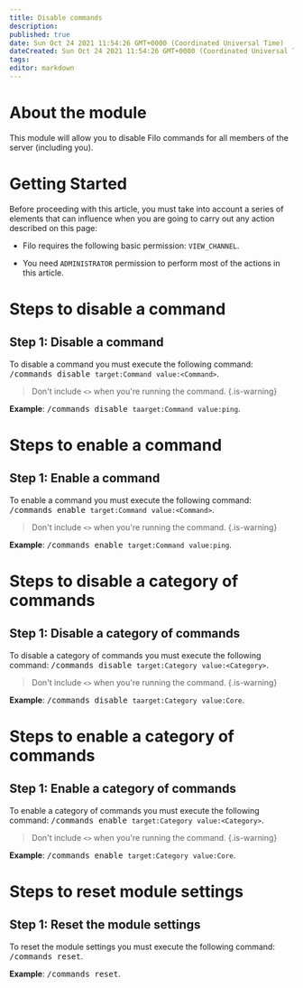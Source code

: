 ```yaml
---
title: Disable commands
description:
published: true
date: Sun Oct 24 2021 11:54:26 GMT+0000 (Coordinated Universal Time)
dateCreated: Sun Oct 24 2021 11:54:26 GMT+0000 (Coordinated Universal Time)
tags:
editor: markdown
---
```


# About the module

This module will allow you to disable Filo commands for all members of the server (including you).

# Getting Started

Before proceeding with this article, you must take into account a series of elements that can influence when you are going to carry out any action described on this page:

- Filo requires the following basic permission: ``VIEW_CHANNEL``.

- You need ``ADMINISTRATOR`` permission to perform most of the actions in this article.

# Steps to disable a command

## **Step 1**: Disable a command

To disable a command you must execute the following command: <kbd>/commands disable ``target:Command`` ``value:<Command>``</kbd>.

> Don't include ``<>`` when you're running the command.
{.is-warning}

**Example**: <kbd>/commands disable ``taarget:Command`` ``value:ping``</kbd>.

# Steps to enable a command

## **Step 1**: Enable a command

To enable a command you must execute the following command: <kbd>/commands enable ``target:Command`` ``value:<Command>``</kbd>.

> Don't include ``<>`` when you're running the command.
{.is-warning}

**Example**: <kbd>/commands enable ``target:Command`` ``value:ping``</kbd>.

# Steps to disable a category of commands

## **Step 1**: Disable a category of commands

To disable a category of commands you must execute the following command: <kbd>/commands disable ``target:Category`` ``value:<Category>``</kbd>.

> Don't include ``<>`` when you're running the command.
{.is-warning}

**Example**: <kbd>/commands disable ``taarget:Category`` ``value:Core``</kbd>.

# Steps to enable a category of commands

## **Step 1**: Enable a category of commands

To enable a category of commands you must execute the following command: <kbd>/commands enable ``target:Category`` ``value:<Category>``</kbd>.

> Don't include ``<>`` when you're running the command.
{.is-warning}

**Example**: <kbd>/commands enable ``target:Category`` ``value:Core``</kbd>.

# Steps to reset module settings

## **Step 1**: Reset the module settings

To reset the module settings you must execute the following command: <kbd>/commands reset</kbd>.

**Example**: <kbd>/commands reset</kbd>.